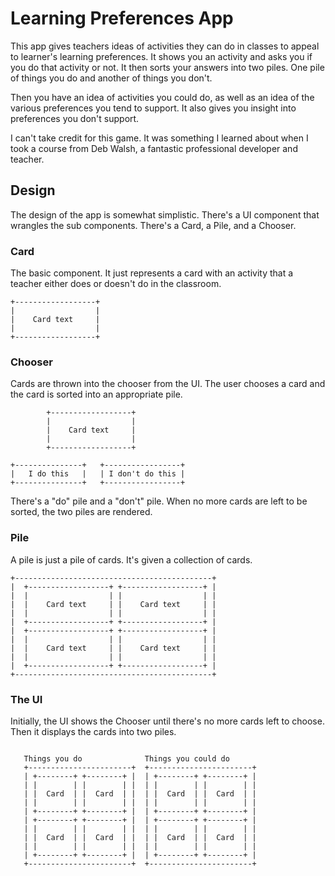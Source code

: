 # Learning Preferences App

This app gives teachers ideas of activities they can do in classes to
appeal to learner's learning preferences. It shows you an activity and
asks you if you do that activity or not. It then sorts your answers
into two piles. One pile of things you do and another of things you don't.

Then you have an idea of activities you could do, as well as an idea of the
various preferences you tend to support. It also gives you insight into
preferences you don't support.

I can't take credit for this game. It was something I learned about when I took
a course from Deb Walsh, a fantastic professional developer and teacher.

## Design

The design of the app is somewhat simplistic. There's a UI component that
wrangles the sub components. There's a Card, a Pile, and a Chooser.

### Card

The basic component. It just represents a card with an activity that a teacher
either does or doesn't do in the classroom.

~~~
+------------------+
|                  |
|    Card text     |
|                  |
+------------------+

~~~

### Chooser

Cards are thrown into the chooser from the UI. The user chooses a card and the card is sorted into an appropriate pile.

~~~
        +------------------+
        |                  |
        |    Card text     |
        |                  |
        +------------------+

+---------------+   +-----------------+
|   I do this   |   | I don't do this |
+---------------+   +-----------------+
~~~

There's a "do" pile and a "don't" pile. When no more cards are left to be sorted, the two
piles are rendered.

### Pile

A pile is just a pile of cards. It's given a collection
of cards.

~~~
+--------------------------------------------+
|  +------------------+ +------------------+ |
|  |                  | |                  | |
|  |    Card text     | |    Card text     | |
|  |                  | |                  | |
|  +------------------+ +------------------+ |
|  +------------------+ +------------------+ |
|  |                  | |                  | |
|  |    Card text     | |    Card text     | |
|  |                  | |                  | |
|  +------------------+ +------------------+ |
+--------------------------------------------+
~~~

### The UI

Initially, the UI shows the Chooser until there's no more cards left to choose.
Then it displays the cards into two piles.

~~~

   Things you do              Things you could do
   +-----------------------+  +-----------------------+
   | +--------+ +--------+ |  | +--------+ +--------+ |
   | |        | |        | |  | |        | |        | |
   | |  Card  | |  Card  | |  | |  Card  | |  Card  | |
   | |        | |        | |  | |        | |        | |
   | +--------+ +--------+ |  | +--------+ +--------+ |
   | +--------+ +--------+ |  | +--------+ +--------+ |
   | |        | |        | |  | |        | |        | |
   | |  Card  | |  Card  | |  | |  Card  | |  Card  | |
   | |        | |        | |  | |        | |        | |
   | +--------+ +--------+ |  | +--------+ +--------+ |
   +-----------------------+  +-----------------------+
~~~